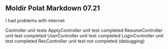 ## Moldir Polat Markdown 07.21

I had problems with internet

Controller unit tests
ApplyController unit test completed
ResumeController unit test completed
UserController unit test completed
LoginController unit test completed
RecController unit test not completed (debugging)
